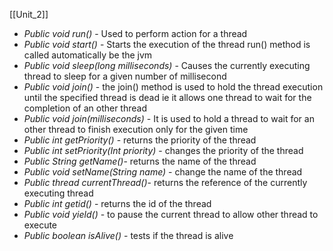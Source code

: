 [[Unit_2]]


- *Public void run()* - Used to perform action for a thread
- *Public void start()* - Starts the execution of the thread run() method is called automatically be the jvm
- *Public void sleep(long milliseconds)* - Causes the currently executing thread to sleep for a given number of millisecond  
- *Public void join()* - the join() method is used  to hold the thread execution until the specified thread is dead ie it allows one thread to wait for the completion of an other thread 
- *Public void join(milliseconds)* - It is used to hold a thread to wait for an other thread to finish execution  only for the given time 
- *Public int getPriority()* - returns the priority of the thread
- *Public int setPriority(Int priority)* - changes the priority of the thread
- *Public String getName()*- returns the name of the thread 
- *Public void setName(String name)* - change the name of the thread
- *Public thread currentThread()*- returns the reference of the currently executing thread
- *Public int getid()* - returns the id of the thread
- *Public void yield()* - to pause the current thread to allow other thread to execute
- *Public boolean isAlive()* - tests if the thread is alive


